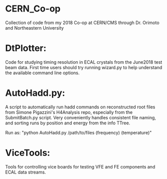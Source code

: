 # CERN_Co-op
Collection of code from my 2018 Co-op at CERN/CMS through Dr. Orimoto and Northeastern University

# DtPlotter:
Code for studying timing resolution in ECAL crystals from the June2018 test beam data.
First time users should try running wizard.py to help understand the available command line options.

# AutoHadd.py:
A script to automatically run hadd commands on reconstructed root files from Simone Pigazzini's H4Analysis repo, especially from the SubmitBatch.py script. Very conveniently handles consistent file naming, and sorting runs by position and energy from the info TTree.

Run as: "python AutoHadd.py /path/to/files (frequency) (temperature)"

# ViceTools:
Tools for controlling vice boards for testing VFE and FE components and ECAL data streams.

